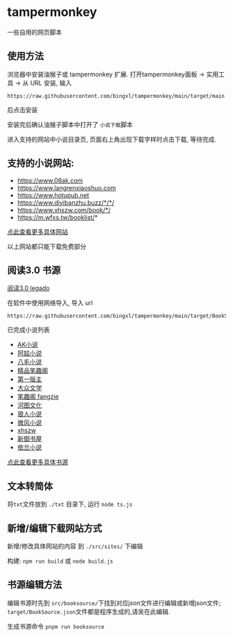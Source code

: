 # tampermonkey
一些自用的网页脚本



## 使用方法
浏览器中安装油猴子或 tampermonkey 扩展.
打开tampermonkey面板 -> 实用工具 -> 从 URL 安装,  输入 
```
https://raw.githubusercontent.com/bingxl/tampermonkey/main/target/main.js
``` 
后点击安装

安装完后确认油猴子脚本中打开了 `小说下载`脚本

进入支持的网站中小说目录页, 页面右上角出现下载字样时点击下载, 等待完成.



## 支持的小说网站:
+ https://www.06ak.com
+ https://www.langrenxiaoshuo.com
+ https://www.hotupub.net
+ https://www.diyibanzhu.buzz/*/*/
+ https://www.xhszw.com/book/*/
+ https://m.wfxs.tw/booklist/*

[点此查看更多具体网站](/doc/siteList.md)

以上网站都只能下载免费部分

## 阅读3.0 书源
[阅读3.0 legado](https://github.com/gedoor/legado)

在软件中使用网络导入, 导入 url 
```
https://raw.githubusercontent.com/bingxl/tampermonkey/main/target/BookSource.json
```

已完成小说列表
+ [AK小说](https://www.06ak.com)
+ [阿姑小说](http://m.aguxs.com)
+ [八毛小说](http://m.bamxs.com)
+ [精品笔趣阁](https://bqgjpw.com)
+ [第一版主](https://www.diyibanzhu.buzz)
+ [大众文学](https://m.dzwx520.com)
+ [笔趣阁 fangzie](https://m.fangzie.com)
+ [河图文化](https://www.hotupub.net)
+ [狼人小说](https://www.langrenxiaoshuo.com)
+ [微风小说](https://m.wfxs.tw)
+ [xhszw](https://www.xhszw.com)
+ [新御书屋](https://m.xinyushuwu1.com)
+ [依兰小说](https://www.yilanxs.com)

[点此查看更多具体书源](/doc/sourceList.md)


## 文本转简体
将`txt`文件放到 `./txt` 目录下, 运行 `node ts.js`

## 新增/编辑下载网站方式
新增/修改具体网站的内容 到 `./src/sites/` 下编辑

构建: `npm run build` 或 `node build.js`

## 书源编辑方法
编辑书源时先到 `src/booksource/`下找到对应json文件进行编辑或新增json文件; `target/BookSource.json`文件都是程序生成的,请吴在此编辑.

生成书源命令 `pnpm run booksource`